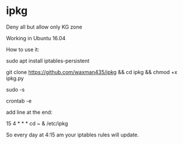 # ipkg

Deny all but allow only KG zone

Working in Ubuntu 16.04

How to use it:

sudo apt install iptables-persistent

git clone https://github.com/waxman435/ipkg && cd ipkg && chmod +x ipkg.py

sudo -s

crontab -e

add line at the end:

15 4 * * * cd ~ & /etc/ipkg

So every day at 4:15 am your iptables rules will update.
